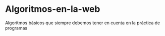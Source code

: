 # Algoritmos-en-la-web
Algoritmos básicos que siempre debemos tener en cuenta en la práctica de programas
